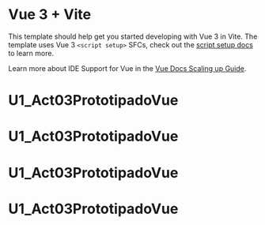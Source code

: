 # Vue 3 + Vite

This template should help get you started developing with Vue 3 in Vite. The template uses Vue 3 `<script setup>` SFCs, check out the [script setup docs](https://v3.vuejs.org/api/sfc-script-setup.html#sfc-script-setup) to learn more.

Learn more about IDE Support for Vue in the [Vue Docs Scaling up Guide](https://vuejs.org/guide/scaling-up/tooling.html#ide-support).
# U1_Act03PrototipadoVue
# U1_Act03PrototipadoVue
# U1_Act03PrototipadoVue
# U1_Act03PrototipadoVue

